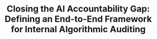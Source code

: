 ---
title: 'Closing the AI Accountability Gap: Defining an End-to-End Framework for Internal Algorithmic Auditing' 
acronym: CAIAG
type: AL
webpage: 'https://doi.org/10.1145/3351095.3372873																			' 
---